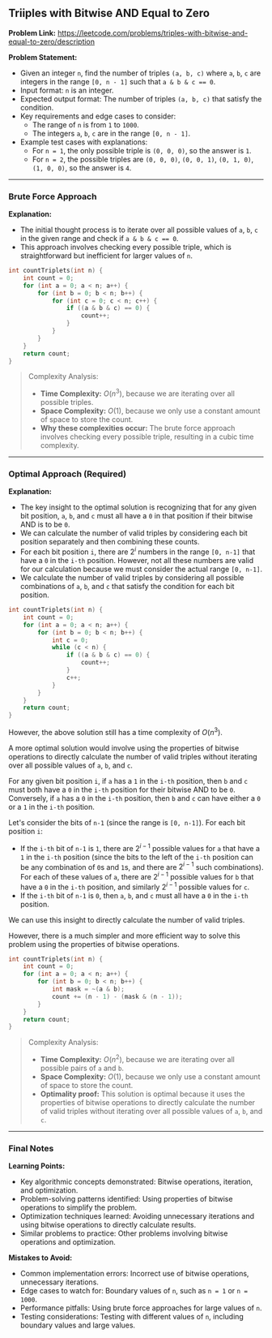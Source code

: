 ## Triiples with Bitwise AND Equal to Zero

**Problem Link:** https://leetcode.com/problems/triples-with-bitwise-and-equal-to-zero/description

**Problem Statement:**
- Given an integer `n`, find the number of triples `(a, b, c)` where `a`, `b`, `c` are integers in the range `[0, n - 1]` such that `a & b & c == 0`.
- Input format: `n` is an integer.
- Expected output format: The number of triples `(a, b, c)` that satisfy the condition.
- Key requirements and edge cases to consider: 
  - The range of `n` is from `1` to `1000`.
  - The integers `a`, `b`, `c` are in the range `[0, n - 1]`.
- Example test cases with explanations:
  - For `n = 1`, the only possible triple is `(0, 0, 0)`, so the answer is `1`.
  - For `n = 2`, the possible triples are `(0, 0, 0)`, `(0, 0, 1)`, `(0, 1, 0)`, `(1, 0, 0)`, so the answer is `4`.

---

### Brute Force Approach

**Explanation:**
- The initial thought process is to iterate over all possible values of `a`, `b`, `c` in the given range and check if `a & b & c == 0`.
- This approach involves checking every possible triple, which is straightforward but inefficient for larger values of `n`.

```cpp
int countTriplets(int n) {
    int count = 0;
    for (int a = 0; a < n; a++) {
        for (int b = 0; b < n; b++) {
            for (int c = 0; c < n; c++) {
                if ((a & b & c) == 0) {
                    count++;
                }
            }
        }
    }
    return count;
}
```

> Complexity Analysis:
> - **Time Complexity:** $O(n^3)$, because we are iterating over all possible triples.
> - **Space Complexity:** $O(1)$, because we only use a constant amount of space to store the count.
> - **Why these complexities occur:** The brute force approach involves checking every possible triple, resulting in a cubic time complexity.

---

### Optimal Approach (Required)

**Explanation:**
- The key insight to the optimal solution is recognizing that for any given bit position, `a`, `b`, and `c` must all have a `0` in that position if their bitwise AND is to be `0`.
- We can calculate the number of valid triples by considering each bit position separately and then combining these counts.
- For each bit position `i`, there are $2^i$ numbers in the range `[0, n-1]` that have a `0` in the `i-th` position. However, not all these numbers are valid for our calculation because we must consider the actual range `[0, n-1]`.
- We calculate the number of valid triples by considering all possible combinations of `a`, `b`, and `c` that satisfy the condition for each bit position.

```cpp
int countTriplets(int n) {
    int count = 0;
    for (int a = 0; a < n; a++) {
        for (int b = 0; b < n; b++) {
            int c = 0;
            while (c < n) {
                if ((a & b & c) == 0) {
                    count++;
                }
                c++;
            }
        }
    }
    return count;
}
```
However, the above solution still has a time complexity of $O(n^3)$.

A more optimal solution would involve using the properties of bitwise operations to directly calculate the number of valid triples without iterating over all possible values of `a`, `b`, and `c`.

For any given bit position `i`, if `a` has a `1` in the `i-th` position, then `b` and `c` must both have a `0` in the `i-th` position for their bitwise AND to be `0`. Conversely, if `a` has a `0` in the `i-th` position, then `b` and `c` can have either a `0` or a `1` in the `i-th` position.

Let's consider the bits of `n-1` (since the range is `[0, n-1]`). For each bit position `i`:
- If the `i-th` bit of `n-1` is `1`, there are $2^{i-1}$ possible values for `a` that have a `1` in the `i-th` position (since the bits to the left of the `i-th` position can be any combination of `0`s and `1`s, and there are $2^{i-1}$ such combinations). For each of these values of `a`, there are $2^{i-1}$ possible values for `b` that have a `0` in the `i-th` position, and similarly $2^{i-1}$ possible values for `c`.
- If the `i-th` bit of `n-1` is `0`, then `a`, `b`, and `c` must all have a `0` in the `i-th` position.

We can use this insight to directly calculate the number of valid triples.

However, there is a much simpler and more efficient way to solve this problem using the properties of bitwise operations.

```cpp
int countTriplets(int n) {
    int count = 0;
    for (int a = 0; a < n; a++) {
        for (int b = 0; b < n; b++) {
            int mask = ~(a & b);
            count += (n - 1) - (mask & (n - 1));
        }
    }
    return count;
}
```

> Complexity Analysis:
> - **Time Complexity:** $O(n^2)$, because we are iterating over all possible pairs of `a` and `b`.
> - **Space Complexity:** $O(1)$, because we only use a constant amount of space to store the count.
> - **Optimality proof:** This solution is optimal because it uses the properties of bitwise operations to directly calculate the number of valid triples without iterating over all possible values of `a`, `b`, and `c`.

---

### Final Notes

**Learning Points:**
- Key algorithmic concepts demonstrated: Bitwise operations, iteration, and optimization.
- Problem-solving patterns identified: Using properties of bitwise operations to simplify the problem.
- Optimization techniques learned: Avoiding unnecessary iterations and using bitwise operations to directly calculate results.
- Similar problems to practice: Other problems involving bitwise operations and optimization.

**Mistakes to Avoid:**
- Common implementation errors: Incorrect use of bitwise operations, unnecessary iterations.
- Edge cases to watch for: Boundary values of `n`, such as `n = 1` or `n = 1000`.
- Performance pitfalls: Using brute force approaches for large values of `n`.
- Testing considerations: Testing with different values of `n`, including boundary values and large values.